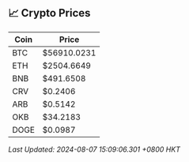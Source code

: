 ## 📈 Crypto Prices

| Coin | Price |
| ---- | ----- |
| BTC | $56910.0231 |
| ETH | $2504.6649 |
| BNB | $491.6508 |
| CRV | $0.2406 |
| ARB | $0.5142 |
| OKB | $34.2183 |
| DOGE | $0.0987 |

_Last Updated: 2024-08-07 15:09:06.301 +0800 HKT_